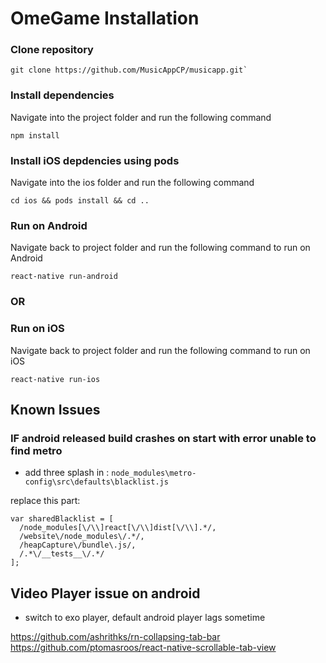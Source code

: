 # OmeGame Installation


### Clone repository

```shell
git clone https://github.com/MusicAppCP/musicapp.git`
```

### Install dependencies

Navigate into the project folder and run the following command

```shell
npm install
```

### Install iOS depdencies using pods

Navigate into the ios folder and run the following command

```shell
cd ios && pods install && cd ..
```

### Run on Android

Navigate back to project folder and run the following command to run on Android

```shell
react-native run-android
```

### OR

### Run on iOS

Navigate back to project folder and run the following command to run on iOS

```shell
react-native run-ios
```


## Known Issues

### IF android released build crashes on start with error unable to find metro

- add three splash in : ```node_modules\metro-config\src\defaults\blacklist.js```

replace this part:
```
var sharedBlacklist = [
  /node_modules[\/\\]react[\/\\]dist[\/\\].*/,
  /website\/node_modules\/.*/,
  /heapCapture\/bundle\.js/,
  /.*\/__tests__\/.*/
];
```


## Video Player issue on android
 - switch to exo player, default android player lags sometime

https://github.com/ashrithks/rn-collapsing-tab-bar
https://github.com/ptomasroos/react-native-scrollable-tab-view